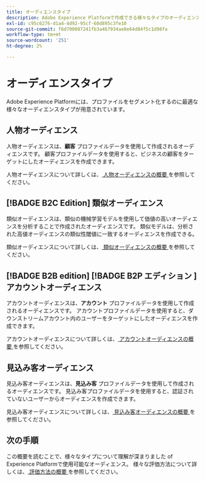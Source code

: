 ```yaml
---
title: オーディエンスタイプ
description: Adobe Experience Platformで作成できる様々なタイプのオーディエンスについて説明します。
exl-id: c95c6276-d1a4-4d92-95cf-60d895c3fe10
source-git-commit: f6d700087241fb3a467934ae8e64d04f5c1d98fa
workflow-type: tm+mt
source-wordcount: '251'
ht-degree: 2%

---
```


# オーディエンスタイプ

Adobe Experience Platformには、プロファイルをセグメント化するのに最適な様々なオーディエンスタイプが用意されています。

## 人物オーディエンス

人物オーディエンスは、**顧客** プロファイルデータを使用して作成されるオーディエンスです。 顧客プロファイルデータを使用すると、ビジネスの顧客をターゲットにしたオーディエンスを作成できます。

人物オーディエンスについて詳しくは、[ 人物オーディエンスの概要 ](./people-audiences.md) を参照してください。

## [!BADGE B2C Edition] 類似オーディエンス

類似オーディエンスは、類似の機械学習モデルを使用して価値の高いオーディエンスを分析することで作成されたオーディエンスです。 類似モデルは、分析された高値オーディエンスの類似性閾値に一致するオーディエンスを作成できる。

類似オーディエンスについて詳しくは、[ 類似オーディエンスの概要 ](./lookalike-audiences.md) を参照してください。

## [!BADGE B2B edition] [!BADGE B2P エディション &#x200B;] アカウントオーディエンス

アカウントオーディエンスは、**アカウント** プロファイルデータを使用して作成されるオーディエンスです。 アカウントプロファイルデータを使用すると、ダウンストリームアカウント内のユーザーをターゲットにしたオーディエンスを作成できます。

アカウントオーディエンスについて詳しくは、[ アカウントオーディエンスの概要 ](./account-audiences.md) を参照してください。

## 見込み客オーディエンス

見込み客オーディエンスは、**見込み客** プロファイルデータを使用して作成されるオーディエンスです。 見込み客プロファイルデータを使用すると、認証されていないユーザーからオーディエンスを作成できます。

見込み客オーディエンスについて詳しくは、[ 見込み客オーディエンスの概要 ](./prospect-audiences.md) を参照してください。

## 次の手順

この概要を読むことで、様々なタイプについて理解が深まりました of Experience Platformで使用可能なオーディエンス。 様々な評価方法について詳しくは、[ 評価方法の概要 ](../methods/overview.md) を参照してください。
